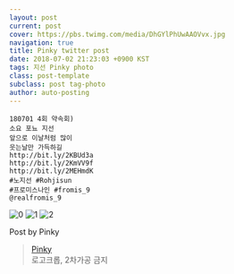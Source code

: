 ```yaml
---
layout: post
current: post
cover: https://pbs.twimg.com/media/DhGYlPhUwAAOVvx.jpg
navigation: true
title: Pinky twitter post
date: 2018-07-02 21:23:03 +0900 KST
tags: 지선 Pinky photo
class: post-template
subclass: post tag-photo
author: auto-posting
---
```


```  
180701 4회 약속회)  
소요 포뇨 지선  
앞으로 이날처럼 많이   
웃는날만 가득하길   
http://bit.ly/2KBUd3a   
http://bit.ly/2KmVV9f   
http://bit.ly/2MEHmdK   
#노지선 #Rohjisun  
#프로미스나인 #fromis_9  
@realfromis_9  

```

![0](https://pbs.twimg.com/media/DhGYj3CU8AYSR9W.jpg)
![1](https://pbs.twimg.com/media/DhGYkivUcAAJTHv.jpg)
![2](https://pbs.twimg.com/media/DhGYlPhUwAAOVvx.jpg)


Post by Pinky

> [Pinky](https://twitter.com/pinkypic7)  
  로고크롭, 2차가공 금지